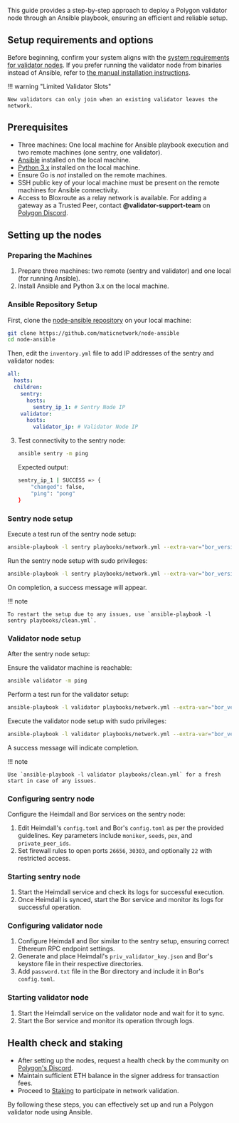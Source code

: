 This guide provides a step-by-step approach to deploy a Polygon validator node through an Ansible playbook, ensuring an efficient and reliable setup.

## Setup requirements and options

Before beginning, confirm your system aligns with the [system requirements for validator nodes](index.md). If you prefer running the validator node from binaries instead of Ansible, refer to [the manual installation instructions](manual-install.md).

!!! warning "Limited Validator Slots"

    New validators can only join when an existing validator leaves the network.

## Prerequisites

- Three machines: One local machine for Ansible playbook execution and two remote machines (one sentry, one validator).
- [Ansible](https://www.ansible.com/) installed on the local machine.
- [Python 3.x](https://www.python.org/downloads/) installed on the local machine.
- Ensure Go is *not* installed on the remote machines.
- SSH public key of your local machine must be present on the remote machines for Ansible connectivity.
- Access to Bloxroute as a relay network is available. For adding a gateway as a Trusted Peer, contact **@validator-support-team** on [Polygon Discord](https://discord.com/invite/0xPolygon).

## Setting up the nodes

### Preparing the Machines

1. Prepare three machines: two remote (sentry and validator) and one local (for running Ansible).
2. Install Ansible and Python 3.x on the local machine.

### Ansible Repository Setup

First, clone the [node-ansible repository](https://github.com/maticnetwork/node-ansible) on your local machine:

   ```sh
   git clone https://github.com/maticnetwork/node-ansible
   cd node-ansible
   ```

Then, edit the `inventory.yml` file to add IP addresses of the sentry and validator nodes:

   ```yml
   all:
     hosts:
     children:
       sentry:
         hosts:
           sentry_ip_1: # Sentry Node IP
       validator:
         hosts:
           validator_ip: # Validator Node IP
   ```

3. Test connectivity to the sentry node:

   ```sh
   ansible sentry -m ping
   ```

   Expected output:

   ```sh
   sentry_ip_1 | SUCCESS => {
       "changed": false,
       "ping": "pong"
   }
   ```

### Sentry node setup

Execute a test run of the sentry node setup:

   ```sh
   ansible-playbook -l sentry playbooks/network.yml --extra-var="bor_version=v1.1.0 heimdall_version=v1.0.3  network_version=mainnet-v1 node_type=sentry/sentry heimdall_network=mainnet" --list-hosts
   ```

Run the sentry node setup with sudo privileges:

   ```sh
   ansible-playbook -l sentry playbooks/network.yml --extra-var="bor_version=v1.1.0 heimdall_version=v1.0.3  network_version=mainnet-v1 node_type=sentry/sentry heimdall_network=mainnet" --ask-become-pass
   ```

   On completion, a success message will appear.

!!! note

    To restart the setup due to any issues, use `ansible-playbook -l sentry playbooks/clean.yml`.

### Validator node setup

After the sentry node setup:

Ensure the validator machine is reachable:

   ```sh
   ansible validator -m ping
   ```

Perform a test run for the validator setup:

   ```sh
   ansible-playbook -l validator playbooks/network.yml --extra-var="bor_version=v1.1.0 heimdall_version=v1.0.3 network_version=mainnet-v1 node_type=sentry/validator heimdall_network=mainnet" --list-hosts
   ```

Execute the validator node setup with sudo privileges:

   ```sh
   ansible-playbook -l validator playbooks/network.yml --extra-var="bor_version=v1.1.0 heimdall_version=v1.0.3  network_version=mainnet-v1 node_type=sentry/validator heimdall_network=mainnet" --ask-become-pass
   ```

A success message will indicate completion.

!!! note

    Use `ansible-playbook -l validator playbooks/clean.yml` for a fresh start in case of any issues.

### Configuring sentry node

Configure the Heimdall and Bor services on the sentry node:

1. Edit Heimdall's `config.toml` and Bor's `config.toml` as per the provided guidelines. Key parameters include `moniker`, `seeds`, `pex`, and `private_peer_ids`.
2. Set firewall rules to open ports `26656`, `30303`, and optionally `22` with restricted access.

### Starting sentry node

1. Start the Heimdall service and check its logs for successful execution.
2. Once Heimdall is synced, start the Bor service and monitor its logs for successful operation.

### Configuring validator node

1. Configure Heimdall and Bor similar to the sentry setup, ensuring correct Ethereum RPC endpoint settings.
2. Generate and place Heimdall's `priv_validator_key.json` and Bor's keystore file in their respective directories.
3. Add `password.txt` file in the Bor directory and include it in Bor's `config.toml`.

### Starting validator node

1. Start the Heimdall service on the validator node and wait for it to sync.
2. Start the Bor service and monitor its operation through logs.

## Health check and staking

- After setting up the nodes, request a health check by the community on [Polygon's Discord](https://discord.com/invite/0xPolygon).
- Maintain sufficient ETH balance in the signer address for transaction fees.
- Proceed to [Staking](staking.md) to participate in network validation.

By following these steps, you can effectively set up and run a Polygon validator node using Ansible.
